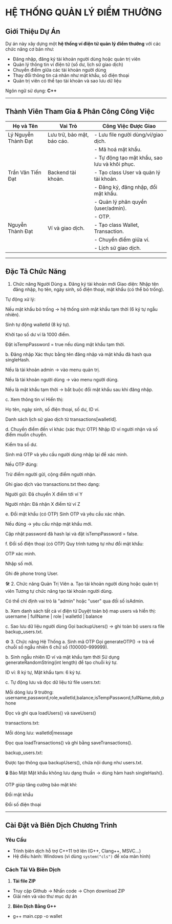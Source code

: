 # HỆ THỐNG QUẢN LÝ ĐIỂM THƯỞNG

## Giới Thiệu Dự Án

Dự án này xây dựng một **hệ thống ví điện tử quản lý điểm thưởng** với các chức năng cơ bản như:
- Đăng nhập, đăng ký tài khoản người dùng hoặc quản trị viên
- Quản lý thông tin ví điện tử (số dư, lịch sử giao dịch)
- Chuyển điểm giữa các tài khoản người dùng
- Thay đổi thông tin cá nhân như mật khẩu, số điện thoại
- Quản trị viên có thể tạo tài khoản và sao lưu dữ liệu

Ngôn ngữ sử dụng: **C++**

---

##  Thành Viên Tham Gia & Phân Công Công Việc

| Họ và Tên              | Vai Trò                         | Công Việc Được Giao                                  |
|------------------------|---------------------------------|------------------------------------------------------|
| Lý Nguyễn Thành Đạt    | Lưu trữ, bảo mật, báo cáo.      |- Lưu file người dùng/ví/giao dịch.                   |
|                        |                                 |- Mã hoá mật khẩu.                                    |
|                        |                                 |- Tự động tạo mật khẩu, sao lưu và khôi phục.         |
| Trần Văn Tiến Đạt      | Backend tài khoản.              |- Tạo class User và quản lý tài khoản.                |
|                        |                                 |- Đăng ký, đăng nhập, đổi mật khẩu.                   |
|                        |                                 |- Quản lý phân quyền (user/admin).                    | 
|                        |                                 |- OTP.                                                |
| Nguyễn Thành Đạt       | Ví và giao dịch.                |- Tạo class Wallet, Transaction.                      |
|                        |                                 |- Chuyển điểm giữa ví.                                |
|                        |                                 |- Lịch sử giao dịch.                                  |

---

## Đặc Tả Chức Năng

1. Chức năng Người Dùng
a. Đăng ký tài khoản mới
Giao diện: Nhập tên đăng nhập, họ tên, ngày sinh, số điện thoại, mật khẩu (có thể bỏ trống).

Tự động xử lý:

Nếu mật khẩu bỏ trống → hệ thống sinh mật khẩu tạm thời (6 ký tự ngẫu nhiên).

Sinh tự động walletId (8 ký tự).

Khởi tạo số dư ví là 1000 điểm.

Đặt isTempPassword = true nếu dùng mật khẩu tạm thời.

b. Đăng nhập
Xác thực bằng tên đăng nhập và mật khẩu đã hash qua singleHash.

Nếu là tài khoản admin → vào menu quản trị.

Nếu là tài khoản người dùng → vào menu người dùng.

Nếu là mật khẩu tạm thời → bắt buộc đổi mật khẩu sau khi đăng nhập.

c. Xem thông tin ví
Hiển thị:

Họ tên, ngày sinh, số điện thoại, số dư, ID ví.

Danh sách lịch sử giao dịch từ transactions[walletId].

d. Chuyển điểm đến ví khác (xác thực OTP)
Nhập ID ví người nhận và số điểm muốn chuyển.

Kiểm tra số dư.

Sinh mã OTP và yêu cầu người dùng nhập lại để xác minh.

Nếu OTP đúng:

Trừ điểm người gửi, cộng điểm người nhận.

Ghi giao dịch vào transactions.txt theo dạng:

Người gửi: Đã chuyển X điểm tới ví Y

Người nhận: Đã nhận X điểm từ ví Z

e. Đổi mật khẩu (có OTP)
Sinh OTP và yêu cầu xác nhận.

Nếu đúng → yêu cầu nhập mật khẩu mới.

Cập nhật password đã hash lại và đặt isTempPassword = false.

f. Đổi số điện thoại (có OTP)
Quy trình tương tự như đổi mật khẩu:

OTP xác minh.

Nhập số mới.

Ghi đè phone trong User.

🛠️ 2. Chức năng Quản Trị Viên
a. Tạo tài khoản người dùng hoặc quản trị viên
Tương tự chức năng tạo tài khoản người dùng.

Có thể chỉ định vai trò là "admin" hoặc "user" qua đối số isAdmin.

b. Xem danh sách tất cả ví điện tử
Duyệt toàn bộ map users và hiển thị:
username | fullName | role | walletId | balance

c. Sao lưu dữ liệu người dùng
Gọi backupUsers() → ghi toàn bộ users ra file backup_users.txt.

⚙️ 3. Chức năng Hệ Thống
a. Sinh mã OTP
Gọi generateOTP() → trả về chuỗi số ngẫu nhiên 6 chữ số (100000–999999).

b. Sinh ngẫu nhiên ID ví và mật khẩu tạm thời
Sử dụng generateRandomString(int length) để tạo chuỗi ký tự.

ID ví: 8 ký tự, Mật khẩu tạm: 6 ký tự.

c. Tự động lưu và đọc dữ liệu từ file
users.txt:

Mỗi dòng lưu 9 trường: username,password,role,walletId,balance,isTempPassword,fullName,dob,phone

Đọc và ghi qua loadUsers() và saveUsers()

transactions.txt:

Mỗi dòng lưu: walletId|message

Đọc qua loadTransactions() và ghi bằng saveTransactions().

backup_users.txt:

Được tạo thông qua backupUsers(), chứa nội dung như users.txt.

🔒 Bảo Mật
Mật khẩu không lưu dạng thuần → dùng hàm hash singleHash().

OTP giúp tăng cường bảo mật khi:

Đổi mật khẩu

Đổi số điện thoại

---

## Cài Đặt và Biên Dịch Chương Trình

### Yêu Cầu
- Trình biên dịch hỗ trợ C++11 trở lên (G++, Clang++, MSVC...)
- Hệ điều hành: Windows (vì dùng `system("cls")` để xóa màn hình)

### Cách Tải Và Biên Dịch
1. **Tải file ZIP**
- Truy cập Github -> Nhấn code -> Chọn download ZIP
- Giải nén và vào thư mục dự án
2. **Biên Dịch Bằng G++**
- g++ main.cpp -o wallet

